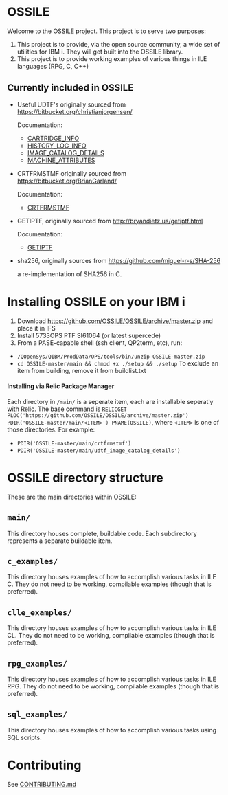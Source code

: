 # OSSILE

Welcome to the OSSILE project. This project is to serve two purposes:
  1. This project is to provide, via the open source community, a wide set of utilities for IBM i. They will get built into the OSSILE library. 
  2. This project is to provide working examples of various things in ILE languages (RPG, C, C++)

## Currently included in OSSILE
  - Useful UDTF's originally sourced from https://bitbucket.org/christianjorgensen/
    
    Documentation:
      - [CARTRIDGE_INFO](main/udtf_cartridge_info/README.md)
      - [HISTORY_LOG_INFO](main/udtf_history_log_info/README.md)
      - [IMAGE_CATALOG_DETAILS](main/udtf_image_catalog_details/README.md)
      - [MACHINE_ATTRIBUTES](main/udtf_machine_attrs/README.md)
  - CRTFRMSTMF originally sourced from https://bitbucket.org/BrianGarland/
    
    Documentation:
      - [CRTFRMSTMF](main/crtfrmstmf/README.md)
  
  - GETIPTF, originally sourced from http://bryandietz.us/getiptf.html
    
    Documentation:
      - [GETIPTF](main/getiptf/README.md)
      
  - sha256, originally sources from https://github.com/miguel-r-s/SHA-256
  
    a re-implementation of SHA256 in C.

# Installing OSSILE on your IBM i
1. Download https://github.com/OSSILE/OSSILE/archive/master.zip and place it in IFS
2. Install 5733OPS PTF SI61064 (or latest supercede)
3. From a PASE-capable shell (ssh client, QP2term, etc), run:
  * ``/QOpenSys/QIBM/ProdData/OPS/tools/bin/unzip OSSILE-master.zip``
  * ``cd OSSILE-master/main && chmod +x ./setup && ./setup``
To exclude an item from building, remove it from buildlist.txt

#### Installing via Relic Package Manager
Each directory in `/main/` is a seperate item, each are installable seperatly with Relic. The base command is `RELICGET PLOC('https://github.com/OSSILE/OSSILE/archive/master.zip') PDIR('OSSILE-master/main/<ITEM>') PNAME(OSSILE)`, where `<ITEM>` is one of those directories. For example:

* `PDIR('OSSILE-master/main/crtfrmstmf')`
* `PDIR('OSSILE-master/main/udtf_image_catalog_details')`

# OSSILE directory structure
These are the main directories within OSSILE:
## ``main/``
 This directory houses complete, buildable code. 
 Each subdirectory represents a separate buildable item. 
## ``c_examples/``
 This directory houses examples of how to accomplish various tasks in ILE C. They do not need to be working, compilable examples (though that is preferred).
## ``clle_examples/``
 This directory houses examples of how to accomplish various tasks in ILE CL. They do not need to be working, compilable examples (though that is preferred).
## ``rpg_examples/``
 This directory houses examples of how to accomplish various tasks in ILE RPG. They do not need to be working, compilable examples (though that is preferred).
## ``sql_examples/``
 This directory houses examples of how to accomplish various tasks using SQL scripts. 

# Contributing 
See [CONTRIBUTING.md](CONTRIBUTING.md)
